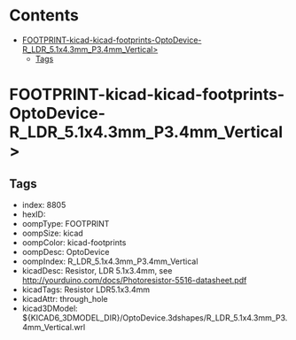 



Contents
========

* [FOOTPRINT-kicad-kicad-footprints-OptoDevice-R_LDR_5.1x4.3mm_P3.4mm_Vertical>](#footprint-kicad-kicad-footprints-optodevice-r_ldr_51x43mm_p34mm_vertical)
	* [Tags](#tags)

# FOOTPRINT-kicad-kicad-footprints-OptoDevice-R_LDR_5.1x4.3mm_P3.4mm_Vertical>

## Tags

- index: 8805
- hexID: 
- oompType: FOOTPRINT
- oompSize: kicad
- oompColor: kicad-footprints
- oompDesc: OptoDevice
- oompIndex: R_LDR_5.1x4.3mm_P3.4mm_Vertical
- kicadDesc: Resistor, LDR 5.1x3.4mm, see http://yourduino.com/docs/Photoresistor-5516-datasheet.pdf
- kicadTags: Resistor LDR5.1x3.4mm
- kicadAttr: through_hole
- kicad3DModel: ${KICAD6_3DMODEL_DIR}/OptoDevice.3dshapes/R_LDR_5.1x4.3mm_P3.4mm_Vertical.wrl
